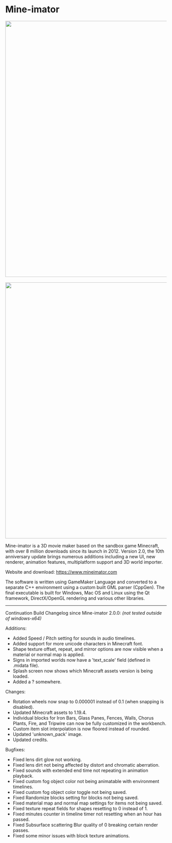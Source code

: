 # Mine-imator

<p align="center">
  <img src="https://www.mineimatorforums.com/uploads/monthly_2021_08/image.png.4699187f1f02be8222a5bf5100c1738f.png" width=800/>
  <br/>
  <br/>
  <img src="https://www.mineimatorforums.com/uploads/monthly_2023_03/336815532_programview.png.9212aa1f6d1bed63411408aa5e905ce0.png" width=800/>
</p>

Mine-imator is a 3D movie maker based on the sandbox game Minecraft, with over 8 million downloads since its launch in 2012. Version 2.0, the 10th anniversary update brings numerous additions including a new UI, new renderer, animation features, multiplatform support and 3D world importer.

Website and download: https://www.mineimator.com

The software is written using GameMaker Language and converted to a separate C++ environment using a custom built GML parser (CppGen). The final executable is built for Windows, Mac OS and Linux using the Qt framework, DirectX/OpenGL rendering and various other libraries.

<hr/>

Continuation Build Changelog since Mine-imator 2.0.0:
<i>(not tested outside of windows-x64)</i>

Additions:
<ul>
  <li>Added Speed / Pitch setting for sounds in audio timelines.</li>
  <li>Added support for more unicode characters in Minecraft font.</li>
  <li>Shape texture offset, repeat, and mirror options are now visible when a material or normal map is applied.</li>
  <li>Signs in imported worlds now have a 'text_scale' field (defined in .midata file).</li>
  <li>Splash screen now shows which Minecraft assets version is being loaded.</li>
  <li>Added a ? somewhere.</li>
</ul>

Changes:
<ul>
  <li>Rotation wheels now snap to 0.000001 instead of 0.1 (when snapping is disabled).</li>
  <li>Updated Minecraft assets to 1.19.4.</li>
  <li>Individual blocks for Iron Bars, Glass Panes, Fences, Walls, Chorus Plants, Fire, and Tripwire can now be fully customized in the workbench.</li>
  <li>Custom item slot interpolation is now floored instead of rounded.</li>
  <li>Updated 'unknown_pack' image.</li>
  <li>Updated credits.</li>
</ul>

Bugfixes:
<ul>
  <li>Fixed lens dirt glow not working.</li>
  <li>Fixed lens dirt not being affected by distort and chromatic aberration.</li>
  <li>Fixed sounds with extended end time not repeating in animation playback.</li>
  <li>Fixed custom fog object color not being animatable with environment timelines.</li>
  <li>Fixed custom fog object color toggle not being saved.</li>
  <li>Fixed Randomize blocks setting for blocks not being saved.</li>
  <li>Fixed material map and normal map settings for items not being saved.</li>
  <li>Fixed texture repeat fields for shapes resetting to 0 instead of 1.</li>
  <li>Fixed minutes counter in timeline timer not resetting when an hour has passed.</li>
  <li>Fixed Subsurface scattering Blur quality of 0 breaking certain render passes.</li>
  <li>Fixed some minor issues with block texture animations.</li>
</ul>
